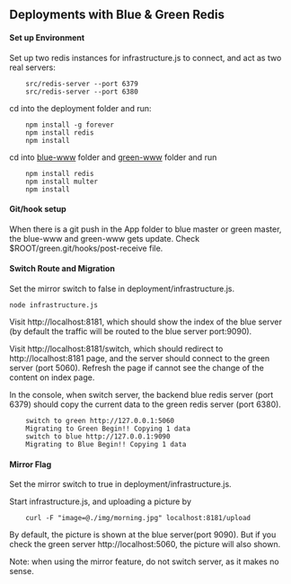 ## Deployments with Blue & Green Redis

#### Set up Environment

Set up two redis instances for infrastructure.js to connect, and act as two real servers:
		
		src/redis-server --port 6379
		src/redis-server --port 6380
		
cd into the deployment folder and run:
		 
		npm install -g forever
		npm install redis
		npm install

cd into <u>blue-www</u> folder and <u>green-www</u> folder and run 
		
		npm install redis
		npm install multer
		npm install
	
#### Git/hook setup

When there is a git push in the App folder to blue master or green master, the blue-www and green-www gets update. Check $ROOT/green.git/hooks/post-receive file.
	
#### Switch Route and Migration

Set the mirror switch to false in deployment/infrastructure.js.
	
	node infrastructure.js
	
Visit http://localhost:8181, which should show the index of the blue server (by default the traffic will be routed to the blue server port:9090).

Visit http://localhost:8181/switch, which should redirect to http://localhost:8181 page, and the server should connect to the green server (port 5060). Refresh the page if cannot see the change of the content on index page. 

In the console, when switch server, the backend blue redis server (port 6379) should copy the current data to the green redis server (port 6380). 

		switch to green http://127.0.0.1:5060
		Migrating to Green Begin!! Copying 1 data
		switch to blue http://127.0.0.1:9090
		Migrating to Blue Begin!! Copying 1 data

#### Mirror Flag

Set the mirror switch to true in deployment/infrastructure.js.
				
Start infrastructure.js, and uploading a picture by

		curl -F "image=@./img/morning.jpg" localhost:8181/upload
		
By default, the picture is shown at the blue server(port 9090). But if you check the green server http://localhost:5060, the picture will also shown.

Note: when using the mirror feature, do not switch server, as it makes no sense.